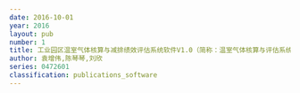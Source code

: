 ```yaml
---
date: 2016-10-01
year: 2016
layout: pub
number: 1
title: 工业园区温室气体核算与减排绩效评估系统软件V1.0（简称：温室气体核算与评估系统）
author: 袁增伟,陈琴琴,刘欣
series: 0472601
classification: publications_software
---
```

